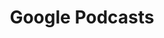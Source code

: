 ---
title: Google Podcasts
permalink: /google-podcasts
redirect_to:
    - https://www.google.com/podcasts?feed=aHR0cHM6Ly9hbmNob3IuZm0vcy9iNTczN2Q0L3BvZGNhc3QvcnNz
---
